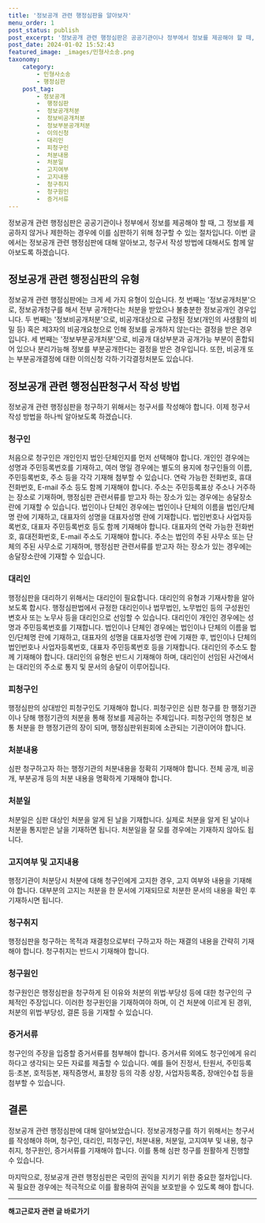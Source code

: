 ```yaml
---
title: '정보공개 관련 행정심판을 알아보자'
menu_order: 1
post_status: publish
post_excerpt: '정보공개 관련 행정심판은 공공기관이나 정부에서 정보를 제공해야 할 때, 그 정보를 제공하지 않거나 제한하는 경우에 이를 심판하기 위해 청구할 수 있는 절차입니다. 이번 글에서는 정보공개 관련 행정심판에 대해 알아보고, 청구서 작성 방법에 대해서도 함께 알아보도록 하겠습니다.'
post_date: 2024-01-02 15:52:43
featured_image: _images/민형사소송.png
taxonomy:
    category:
        - 민형사소송
        - 행정심판
    post_tag:
        - 정보공개
        -  행정심판
        -  정보공개처분
        -  정보비공개처분
        -  정보부분공개처분
        -  이의신청
        -  대리인
        -  피청구인
        -  처분내용
        -  처분일
        -  고지여부
        -  고지내용
        -  청구취지
        -  청구원인
        -  증거서류
---
```



정보공개 관련 행정심판은 공공기관이나 정부에서 정보를 제공해야 할 때, 그 정보를 제공하지 않거나 제한하는 경우에 이를 심판하기 위해 청구할 수 있는 절차입니다. 이번 글에서는 정보공개 관련 행정심판에 대해 알아보고, 청구서 작성 방법에 대해서도 함께 알아보도록 하겠습니다.

## 정보공개 관련 행정심판의 유형

정보공개 관련 행정심판에는 크게 세 가지 유형이 있습니다. 첫 번째는 '정보공개처분'으로, 정보공개청구를 해서 전부 공개한다는 처분을 받았으나 불충분한 정보공개인 경우입니다. 두 번째는 '정보비공개처분'으로, 비공개대상으로 규정된 정보(개인의 사생활의 비밀 등) 혹은 제3자의 비공개요청으로 인해 정보를 공개하지 않는다는 결정을 받은 경우입니다. 세 번째는 '정보부분공개처분'으로, 비공개 대상부분과 공개가능 부분이 혼합되어 있으나 분리가능해 정보를 부분공개한다는 결정을 받은 경우입니다. 또한, 비공개 또는 부분공개결정에 대한 이의신청 각하·기각결정처분도 있습니다.

## 정보공개 관련 행정심판청구서 작성 방법

정보공개 관련 행정심판을 청구하기 위해서는 청구서를 작성해야 합니다. 이제 청구서 작성 방법을 하나씩 알아보도록 하겠습니다.

### 청구인

처음으로 청구인은 개인인지 법인·단체인지를 먼저 선택해야 합니다. 개인인 경우에는 성명과 주민등록번호를 기재하고, 여러 명일 경우에는 별도의 용지에 청구인들의 이름, 주민등록번호, 주소 등을 각각 기재해 첨부할 수 있습니다. 연락 가능한 전화번호, 휴대전화번호, E-mail 주소 등도 함께 기재해야 합니다. 주소는 주민등록표상 주소나 거주하는 장소로 기재하며, 행정심판 관련서류를 받고자 하는 장소가 있는 경우에는 송달장소란에 기재할 수 있습니다. 법인이나 단체인 경우에는 법인이나 단체의 이름을 법인/단체명 란에 기재하고, 대표자의 성명을 대표자성명 란에 기재합니다. 법인번호나 사업자등록번호, 대표자 주민등록번호 등도 함께 기재해야 합니다. 대표자의 연락 가능한 전화번호, 휴대전화번호, E-mail 주소도 기재해야 합니다. 주소는 법인의 주된 사무소 또는 단체의 주된 사무소로 기재하며, 행정심판 관련서류를 받고자 하는 장소가 있는 경우에는 송달장소란에 기재할 수 있습니다.

### 대리인

행정심판을 대리하기 위해서는 대리인이 필요합니다. 대리인의 유형과 기재사항을 알아보도록 합시다. 행정심판법에서 규정한 대리인이나 법무법인, 노무법인 등의 구성원인 변호사 또는 노무사 등을 대리인으로 선임할 수 있습니다. 대리인이 개인인 경우에는 성명과 주민등록번호를 기재합니다. 법인이나 단체인 경우에는 법인이나 단체의 이름을 법인/단체명 란에 기재하고, 대표자의 성명을 대표자성명 란에 기재한 후, 법인이나 단체의 법인번호나 사업자등록번호, 대표자 주민등록번호 등을 기재합니다. 대리인의 주소도 함께 기재해야 합니다. 대리인의 유형은 반드시 기재해야 하며, 대리인이 선임된 사건에서는 대리인의 주소로 통지 및 문서의 송달이 이루어집니다.

### 피청구인

행정심판의 상대방인 피청구인도 기재해야 합니다. 피청구인은 심판 청구를 한 행정기관이나 당해 행정기관의 처분을 통해 정보를 제공하는 주체입니다. 피청구인의 명칭은 보통 처분을 한 행정기관의 장이 되며, 행정심판위원회에 소관되는 기관이어야 합니다.

### 처분내용

심판 청구하고자 하는 행정기관의 처분내용을 정확히 기재해야 합니다. 전체 공개, 비공개, 부분공개 등의 처분 내용을 명확하게 기재해야 합니다.

### 처분일

처분일은 심판 대상인 처분을 알게 된 날을 기재합니다. 실제로 처분을 알게 된 날이나 처분을 통지받은 날을 기재하면 됩니다. 처분일을 잘 모를 경우에는 기재하지 않아도 됩니다.

### 고지여부 및 고지내용

행정기관이 처분당시 처분에 대해 청구인에게 고지한 경우, 고지 여부와 내용을 기재해야 합니다. 대부분의 고지는 처분을 한 문서에 기재되므로 처분한 문서의 내용을 확인 후 기재하시면 됩니다.

### 청구취지

행정심판을 청구하는 목적과 재결청으로부터 구하고자 하는 재결의 내용을 간략히 기재해야 합니다. 청구취지는 반드시 기재해야 합니다.

### 청구원인

청구원인은 행정심판을 청구하게 된 이유와 처분의 위법·부당성 등에 대한 청구인의 구체적인 주장입니다. 이러한 청구원인을 기재하여야 하며, 이 건 처분에 이르게 된 경위, 처분의 위법·부당성, 결론 등을 기재할 수 있습니다.

### 증거서류

청구인의 주장을 입증할 증거서류를 첨부해야 합니다. 증거서류 외에도 청구인에게 유리하다고 생각되는 모든 자료를 제출할 수 있습니다. 예를 들어 진정서, 탄원서, 주민등록등·초본, 호적등본, 재직증명서, 표창장 등의 각종 상장, 사업자등록증, 장애인수첩 등을 첨부할 수 있습니다.

## 결론

정보공개 관련 행정심판에 대해 알아보았습니다. 정보공개청구를 하기 위해서는 청구서를 작성해야 하며, 청구인, 대리인, 피청구인, 처분내용, 처분일, 고지여부 및 내용, 청구취지, 청구원인, 증거서류를 기재해야 합니다. 이를 통해 심판 청구를 원활하게 진행할 수 있습니다.

마지막으로, 정보공개 관련 행정심판은 국민의 권익을 지키기 위한 중요한 절차입니다. 꼭 필요한 경우에는 적극적으로 이를 활용하여 권익을 보호받을 수 있도록 해야 합니다.
<!-- wp:separator -->
<hr class="wp-block-separator has-alpha-channel-opacity"/>
<!-- /wp:separator -->

<!-- wp:group {"backgroundColor":"base","layout":{"type":"constrained"}} -->
<div class="wp-block-group has-base-background-color has-background"><!-- wp:paragraph {"align":"center","fontSize":"medium"} -->
<p class="has-text-align-center has-large-font-size"><strong>해고근로자 관련 글 바로가기</strong></p>
<!-- /wp:paragraph -->


<!-- wp:latest-posts
{"categories":[{"id":12660,"count":19,"description":"","link":"https://uknowlaw.com/category/%ed%95%b4%ea%b3%a0%ea%b7%bc%eb%a1%9c%ec%9e%90/","name":"해고근로자","slug":"해고근로자","taxonomy":"category","parent":0,"meta":[],"_links":{"self":[{"href":"https://uknowlaw.com/wp-json/wp/v2/categories/12660"}],"collection":[{"href":"https://uknowlaw.com/wp-json/wp/v2/categories"}],"about":[{"href":"https://uknowlaw.com/wp-json/wp/v2/taxonomies/category"}],"wp:post_type":[{"href":"https://uknowlaw.com/wp-json/wp/v2/posts?categories=12660"}],"curies":[{"name":"wp","href":"https://api.w.org/{rel}","templated":true}]}}],"postsToShow":100,"excerptLength":28,"postLayout":"grid","columns":2,"featuredImageAlign":"left","featuredImageSizeSlug":"large","fontSize":"small"} /--></div>
<!-- /wp:group -->